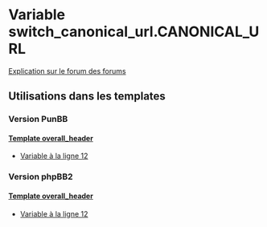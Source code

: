 # Variable switch_canonical_url.CANONICAL_URL
[Explication sur le forum des forums](http://forum.forumactif.com/t294113-listing-des-variables#switch_canonical_url.CANONICAL_URL)
## Utilisations dans les templates
### Version PunBB
#### [Template overall_header](punbb/overall_header.md)
* [Variable à la ligne 12](../punbb/overall_header.tpl#L12)
### Version phpBB2
#### [Template overall_header](subsilver/overall_header.md)
* [Variable à la ligne 12](../subsilver/overall_header.tpl#L12)